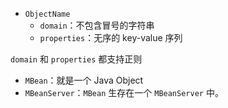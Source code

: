 - `ObjectName`
    - `domain`：不包含冒号的字符串
    - `properties`：无序的 key-value 序列

`domain` 和 `properties` 都支持正则


- `MBean`：就是一个 Java Object
- `MBeanServer`：`MBean` 生存在一个 `MBeanServer` 中。

